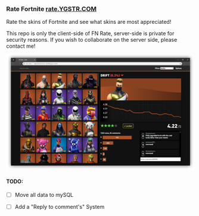 ### Rate Fortnite [rate.YGSTR.COM](http://rate.YGSTR.COM/)

Rate the skins of Fortnite and see what skins are most appreciated!

This repo is only the client-side of FN Rate, server-side is private for security reasons. If you wish to collaborate on the server side, please contact me!

![Showcase Image Screenshot](img/17-8-screenshot.png)

#### TODO: 
 - [ ] Move all data to mySQL
 - [ ] Add a "Reply to comment's" System

 
